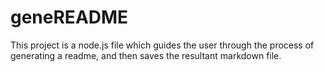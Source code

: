 # geneREADME
This project is a node.js file which guides the user through the process of generating a readme, and then saves the resultant markdown file.
